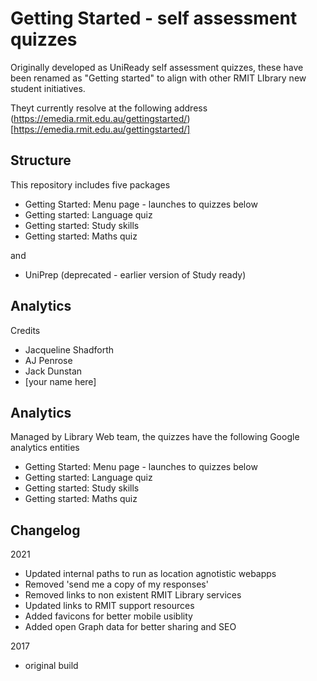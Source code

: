 # Getting Started - self assessment quizzes

Originally developed as UniReady self assessment quizzes, these have been renamed as "Getting started" to align with other RMIT LIbrary new student initiatives.

Theyt currently resolve at the following address (https://emedia.rmit.edu.au/gettingstarted/)[https://emedia.rmit.edu.au/gettingstarted/]

## Structure

This repository includes five packages

* Getting Started: Menu page - launches to quizzes below
* Getting started: Language quiz
* Getting started: Study skills
* Getting started: Maths quiz

and 

* UniPrep (deprecated - earlier version of Study ready)

## Analytics

Credits

* Jacqueline Shadforth
* AJ Penrose
* Jack Dunstan
* [your name here]

## Analytics

Managed by Library Web team, the quizzes have the following Google analytics entities

* Getting Started: Menu page - launches to quizzes below
* Getting started: Language quiz
* Getting started: Study skills
* Getting started: Maths quiz

## Changelog

2021

* Updated internal paths to run as location agnotistic webapps
* Removed 'send me a copy of my responses'
* Removed links to non existent RMIT Library services 
* Updated links to RMIT support resources
* Added favicons for better mobile usiblity
* Added open Graph data for better sharing and SEO

2017

* original build







